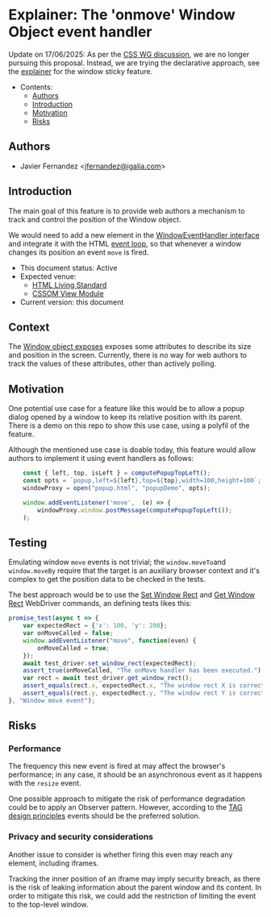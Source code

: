 # Explainer: The 'onmove' Window Object event handler

Update on 17/06/2025: As per the [CSS WG discussion](https://github.com/w3c/csswg-drafts/issues/7693), we are no longer pursuing this proposal. Instead, we are trying the declarative approach, see the [explainer](https://github.com/Igalia/explainers/blob/main/window-sticky-feature/README.md) for the window sticky feature.

- Contents:
  - [Authors](#authors)
  - [Introduction](#introduction)
  - [Motivation](#motivation)
  - [Risks](#risks)

## Authors

* Javier Fernandez \<jfernandez@igalia.com>

## Introduction

The main goal of this feature is to provide web authors a mechanism to track and control the position of the Window object.

We would need to add a new element in the [WindowEventHandler interface](https://html.spec.whatwg.org/#windoweventhandlers) and integrate it with the HTML [event loop](https://html.spec.whatwg.org/#event-loop), so that whenever a window changes its position an event ```move``` is fired.

* This document status: Active
* Expected venue:
  - [HTML Living Standard](https://html.spec.whatwg.org/)
  - [CSSOM View Module](https://drafts.csswg.org/cssom-view/)
* Current version: this document

## Context

The [Window object exposes](https://drafts.csswg.org/cssom-view/#extensions-to-the-window-interface) exposes some attributes to describe its size and position in the screen. Currently, there is no way for web authors to track the values of these attributes, other than actively polling.

## Motivation

One potential use case for a feature like this would be to allow a popup dialog opened by a window to keep its relative position with its parent. There is a demo on this repo to show this use case, using a polyfil of the feature.

Although the mentioned use case is doable today, this feature would allow authors to implement it using event handlers as follows:

```js
    const { left, top, isLeft } = computePopupTopLeft();
    const opts = `popup,left=${left},top=${top},width=100,height=100`;
    windowProxy = open("popup.html", "popupDemo", opts);

    window.addEventListener('move',  (e) => {
        windowProxy.window.postMessage(computePopupTopLeft());
    );
```

## Testing

Emulating window ```move``` events is not trivial; the ```window.moveTo```and ```window.moveBy``` require that the target is an auxiliary browser context and it's complex to get the position data to be checked in the tests.

The best approach would be to use the [Set Window Rect](https://www.w3.org/TR/webdriver2/#set-window-rect) and [Get Window Rect](https://www.w3.org/TR/webdriver2/#get-window-rect) WebDriver commands, an defining tests likes this:

```js
promise_test(async t => {
    var expectedRect = {'x': 100, 'y': 200};
    var onMoveCalled = false;
    window.addEventListener("move", function(even) {
        onMoveCalled = true;
    });
    await test_driver.set_window_rect(expectedRect);
    assert_true(onMoveCalled, "The onMove handler has been executed.");
    var rect = await test_driver.get_window_rect();
    assert_equals(rect.x, expectedRect.x, "The window rect X is correct.")
    assert_equals(rect.y, expectedRect.y, "The window rect Y is correct.")
}, "Window move event");
```

## Risks

### Performance

The frequency this new event is fired at may affect the browser's performance; in any case, it should be an asynchronous event as it happens with the ```resize``` event.

One possible approach to mitigate the risk of performance degradation could be to apply an Observer pattern. However, according to the [TAG design principles](https://www.w3.org/TR/design-principles/#events-vs-observers) events should be the preferred solution.

### Privacy and security considerations

Another issue to consider is whether firing this even may reach any element, including iframes.

Tracking the inner position of an iframe may imply security breach, as there is the risk of leaking information about the parent window and its content. In order to mitigate this risk, we could add the restriction of limiting the event to the top-level window.
